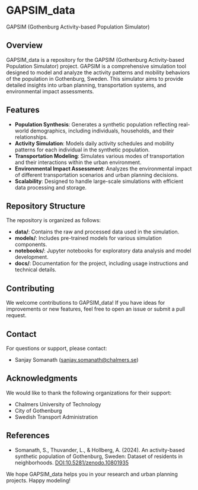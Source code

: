 
# GAPSIM_data
GAPSIM (Gothenburg Activity-based Population Simulator)

## Overview
GAPSIM_data is a repository for the GAPSIM (Gothenburg Activity-based Population Simulator) project. GAPSIM is a comprehensive simulation tool designed to model and analyze the activity patterns and mobility behaviors of the population in Gothenburg, Sweden. This simulator aims to provide detailed insights into urban planning, transportation systems, and environmental impact assessments.

## Features
- **Population Synthesis**: Generates a synthetic population reflecting real-world demographics, including individuals, households, and their relationships.
- **Activity Simulation**: Models daily activity schedules and mobility patterns for each individual in the synthetic population.
- **Transportation Modeling**: Simulates various modes of transportation and their interactions within the urban environment.
- **Environmental Impact Assessment**: Analyzes the environmental impact of different transportation scenarios and urban planning decisions.
- **Scalability**: Designed to handle large-scale simulations with efficient data processing and storage.

## Repository Structure
The repository is organized as follows:
- **data/**: Contains the raw and processed data used in the simulation.
- **models/**: Includes pre-trained models for various simulation components.
- **notebooks/**: Jupyter notebooks for exploratory data analysis and model development.
- **docs/**: Documentation for the project, including usage instructions and technical details.


## Contributing
We welcome contributions to GAPSIM_data! If you have ideas for improvements or new features, feel free to open an issue or submit a pull request.

## Contact
For questions or support, please contact:
- Sanjay Somanath (sanjay.somanath@chalmers.se)

## Acknowledgments
We would like to thank the following organizations for their support:
- Chalmers University of Technology
- City of Gothenburg
- Swedish Transport Administration

## References
- Somanath, S., Thuvander, L., & Hollberg, A. (2024). An activity-based synthetic population of Gothenburg, Sweden: Dataset of residents in neighborhoods. [DOI:10.5281/zenodo.10801935](https://doi.org/10.5281/zenodo.10801935)

We hope GAPSIM_data helps you in your research and urban planning projects. Happy modeling!
```
